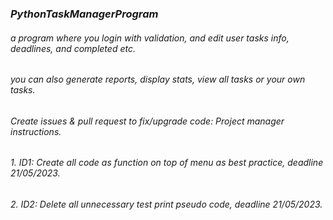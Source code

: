 ### *PythonTaskManagerProgram*
###### a program where you login with validation, and edit user tasks info, deadlines, and completed etc.
###### you can also generate reports, display stats, view all tasks or your own tasks. 

###### Create issues & pull request to fix/upgrade code: Project manager instructions.
###### 1. ID1: Create all code as function on top of menu as best practice, deadline 21/05/2023.
###### 2. ID2: Delete all unnecessary test print pseudo code, deadline 21/05/2023.

